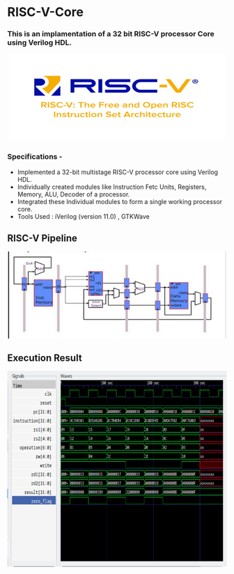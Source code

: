 # RISC-V-Core
### This is an implamentation of a 32 bit RISC-V processor Core using Verilog HDL.

<p align="center">
  <a href="https://riscv.org">
    <img src="data/logo.png" alt="Logo" width="500" height="200">
  </a>
  
  ### Specifications -
  * Implemented a 32-bit multistage RISC-V processor core using Verilog HDL. 
  * Individually created modules like Instruction Fetc Units, Registers, Memory, ALU, Decoder of a processor.
  * Integrated these Individual modules to form a single working processor core.
  * Tools Used : iVerilog (version 11.0) , GTKWave
  
## RISC-V Pipeline 
<p align="center">
  <a>
    <img src="data/Pipeline.png" alt="Pipeline" width="500" height="200">
  </a>
  
## Execution Result
  
<p align="center">
  <a>
    <img src="core/PROCESSOR_CORE/Screenshot.png" alt="Results" width="750" height="450">
  </a>
  

